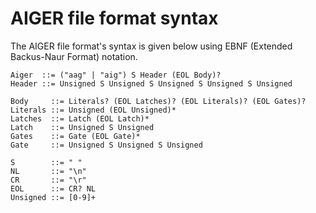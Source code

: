 # AIGER file format syntax

The AIGER file format's syntax is given below using EBNF (Extended Backus-Naur Format) notation.

```
Aiger  ::= ("aag" | "aig") S Header (EOL Body)?
Header ::= Unsigned S Unsigned S Unsigned S Unsigned S Unsigned

Body     ::= Literals? (EOL Latches)? (EOL Literals)? (EOL Gates)?
Literals ::= Unsigned (EOL Unsigned)*
Latches  ::= Latch (EOL Latch)*
Latch    ::= Unsigned S Unsigned
Gates    ::= Gate (EOL Gate)*
Gate     ::= Unsigned S Unsigned S Unsigned

S        ::= " "
NL       ::= "\n"
CR       ::= "\r"
EOL      ::= CR? NL
Unsigned ::= [0-9]+
```
